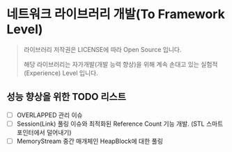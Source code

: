 

# 네트워크 라이브러리 개발(To Framework Level)

>  라이브러리 저작권은 LICENSE에 따라 Open Source 입니다.
>
> 해당 라이브러리는 자가개발(개발 능력 향상)을 위해 계속 손대고 있는 실험적 (Experience) Level 입니다.

## 성능 향상을 위한 TODO 리스트

- [ ] OVERLAPPED 관리 이슈
- [ ] Session(Link) 풀링 이슈와 최적화된 Reference Count 기능 개발. (STL 스마트포인터에서 덜어내기)
- [ ] MemoryStream 중간 매개체인 HeapBlock에 대한 풀링
